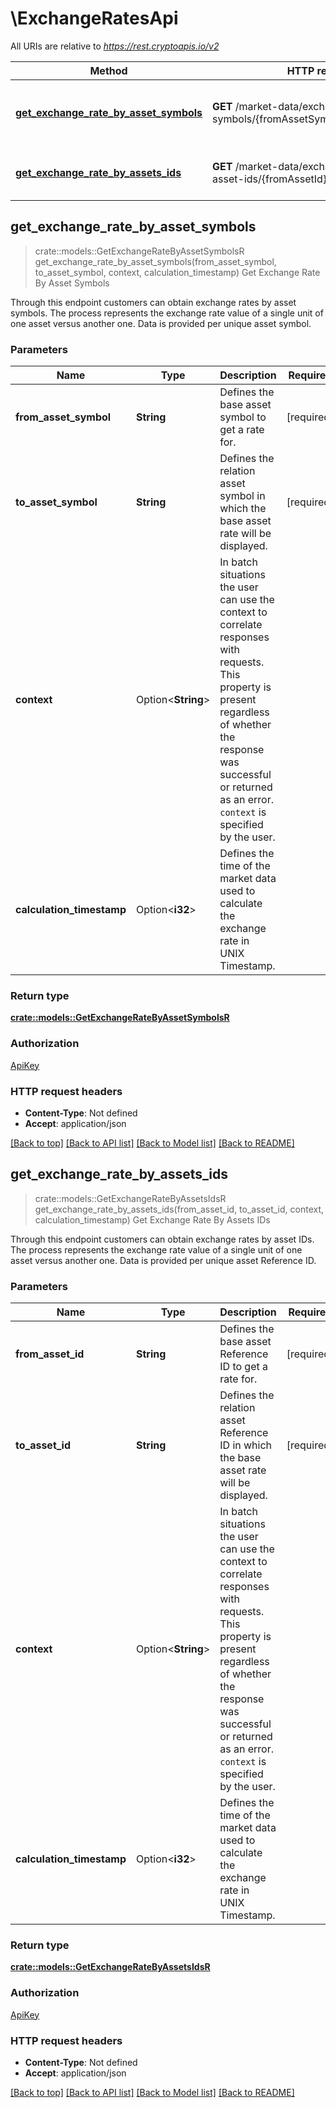 # \ExchangeRatesApi

All URIs are relative to *https://rest.cryptoapis.io/v2*

Method | HTTP request | Description
------------- | ------------- | -------------
[**get_exchange_rate_by_asset_symbols**](ExchangeRatesApi.md#get_exchange_rate_by_asset_symbols) | **GET** /market-data/exchange-rates/by-symbols/{fromAssetSymbol}/{toAssetSymbol} | Get Exchange Rate By Asset Symbols
[**get_exchange_rate_by_assets_ids**](ExchangeRatesApi.md#get_exchange_rate_by_assets_ids) | **GET** /market-data/exchange-rates/by-asset-ids/{fromAssetId}/{toAssetId} | Get Exchange Rate By Assets IDs



## get_exchange_rate_by_asset_symbols

> crate::models::GetExchangeRateByAssetSymbolsR get_exchange_rate_by_asset_symbols(from_asset_symbol, to_asset_symbol, context, calculation_timestamp)
Get Exchange Rate By Asset Symbols

Through this endpoint customers can obtain exchange rates by asset symbols. The process represents the exchange rate value of a single unit of one asset versus another one. Data is provided per unique asset symbol.

### Parameters


Name | Type | Description  | Required | Notes
------------- | ------------- | ------------- | ------------- | -------------
**from_asset_symbol** | **String** | Defines the base asset symbol to get a rate for. | [required] |
**to_asset_symbol** | **String** | Defines the relation asset symbol in which the base asset rate will be displayed. | [required] |
**context** | Option<**String**> | In batch situations the user can use the context to correlate responses with requests. This property is present regardless of whether the response was successful or returned as an error. `context` is specified by the user. |  |
**calculation_timestamp** | Option<**i32**> | Defines the time of the market data used to calculate the exchange rate in UNIX Timestamp. |  |

### Return type

[**crate::models::GetExchangeRateByAssetSymbolsR**](GetExchangeRateByAssetSymbolsR.md)

### Authorization

[ApiKey](../README.md#ApiKey)

### HTTP request headers

- **Content-Type**: Not defined
- **Accept**: application/json

[[Back to top]](#) [[Back to API list]](../README.md#documentation-for-api-endpoints) [[Back to Model list]](../README.md#documentation-for-models) [[Back to README]](../README.md)


## get_exchange_rate_by_assets_ids

> crate::models::GetExchangeRateByAssetsIdsR get_exchange_rate_by_assets_ids(from_asset_id, to_asset_id, context, calculation_timestamp)
Get Exchange Rate By Assets IDs

Through this endpoint customers can obtain exchange rates by asset IDs. The process represents the exchange rate value of a single unit of one asset versus another one. Data is provided per unique asset Reference ID.

### Parameters


Name | Type | Description  | Required | Notes
------------- | ------------- | ------------- | ------------- | -------------
**from_asset_id** | **String** | Defines the base asset Reference ID to get a rate for. | [required] |
**to_asset_id** | **String** | Defines the relation asset Reference ID in which the base asset rate will be displayed. | [required] |
**context** | Option<**String**> | In batch situations the user can use the context to correlate responses with requests. This property is present regardless of whether the response was successful or returned as an error. `context` is specified by the user. |  |
**calculation_timestamp** | Option<**i32**> | Defines the time of the market data used to calculate the exchange rate in UNIX Timestamp. |  |

### Return type

[**crate::models::GetExchangeRateByAssetsIdsR**](GetExchangeRateByAssetsIDsR.md)

### Authorization

[ApiKey](../README.md#ApiKey)

### HTTP request headers

- **Content-Type**: Not defined
- **Accept**: application/json

[[Back to top]](#) [[Back to API list]](../README.md#documentation-for-api-endpoints) [[Back to Model list]](../README.md#documentation-for-models) [[Back to README]](../README.md)

